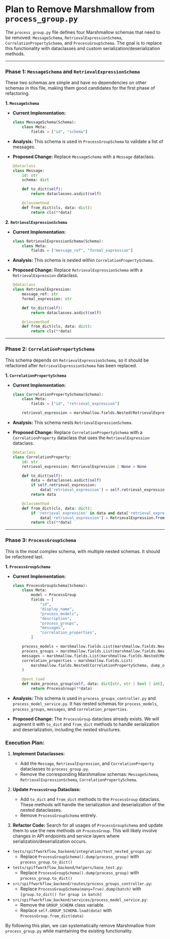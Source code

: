 # Plan to Remove Marshmallow from `process_group.py`

The `process_group.py` file defines four Marshmallow schemas that need to be removed: `MessageSchema`, `RetrievalExpressionSchema`, `CorrelationPropertySchema`, and `ProcessGroupSchema`. The goal is to replace this functionality with dataclasses and custom serialization/deserialization methods.

---

### Phase 1: `MessageSchema` and `RetrievalExpressionSchema`

These two schemas are simple and have no dependencies on other schemas in this file, making them good candidates for the first phase of refactoring.

**1. `MessageSchema`**

*   **Current Implementation:**
    ```python
    class MessageSchema(Schema):
        class Meta:
            fields = ["id", "schema"]
    ```

*   **Analysis:** This schema is used in `ProcessGroupSchema` to validate a list of messages.

*   **Proposed Change:** Replace `MessageSchema` with a `Message` dataclass.

    ```python
    @dataclass
    class Message:
        id: str
        schema: dict

        def to_dict(self):
            return dataclasses.asdict(self)

        @classmethod
        def from_dict(cls, data: dict):
            return cls(**data)
    ```

**2. `RetrievalExpressionSchema`**

*   **Current Implementation:**
    ```python
    class RetrievalExpressionSchema(Schema):
        class Meta:
            fields = ["message_ref", "formal_expression"]
    ```
*   **Analysis:** This schema is nested within `CorrelationPropertySchema`.

*   **Proposed Change:** Replace `RetrievalExpressionSchema` with a `RetrievalExpression` dataclass.
    ```python
    @dataclass
    class RetrievalExpression:
        message_ref: str
        formal_expression: str

        def to_dict(self):
            return dataclasses.asdict(self)

        @classmethod
        def from_dict(cls, data: dict):
            return cls(**data)
    ```

---

### Phase 2: `CorrelationPropertySchema`

This schema depends on `RetrievalExpressionSchema`, so it should be refactored after `RetrievalExpressionSchema` has been replaced.

**1. `CorrelationPropertySchema`**

*   **Current Implementation:**
    ```python
    class CorrelationPropertySchema(Schema):
        class Meta:
            fields = ["id", "retrieval_expression"]

        retrieval_expression = marshmallow.fields.Nested(RetrievalExpressionSchema, required=False)
    ```
*   **Analysis:** This schema nests `RetrievalExpressionSchema`.

*   **Proposed Change:** Replace `CorrelationPropertySchema` with a `CorrelationProperty` dataclass that uses the `RetrievalExpression` dataclass.
    ```python
    @dataclass
    class CorrelationProperty:
        id: str
        retrieval_expression: RetrievalExpression | None = None

        def to_dict(self):
            data = dataclasses.asdict(self)
            if self.retrieval_expression:
                data['retrieval_expression'] = self.retrieval_expression.to_dict()
            return data

        @classmethod
        def from_dict(cls, data: dict):
            if 'retrieval_expression' in data and data['retrieval_expression'] is not None:
                data['retrieval_expression'] = RetrievalExpression.from_dict(data['retrieval_expression'])
            return cls(**data)
    ```

---

### Phase 3: `ProcessGroupSchema`

This is the most complex schema, with multiple nested schemas. It should be refactored last.

**1. `ProcessGroupSchema`**

*   **Current Implementation:**
    ```python
    class ProcessGroupSchema(Schema):
        class Meta:
            model = ProcessGroup
            fields = [
                "id",
                "display_name",
                "process_models",
                "description",
                "process_groups",
                "messages",
                "correlation_properties",
            ]

        process_models = marshmallow.fields.List(marshmallow.fields.Nested("ProcessModelInfoSchema", dump_only=True, required=False))
        process_groups = marshmallow.fields.List(marshmallow.fields.Nested("ProcessGroupSchema", dump_only=True, required=False))
        messages = marshmallow.fields.List(marshmallow.fields.Nested(MessageSchema, dump_only=True, required=False))
        correlation_properties = marshmallow.fields.List(
            marshmallow.fields.Nested(CorrelationPropertySchema, dump_only=True, required=False)
        )

        @post_load
        def make_process_group(self, data: dict[str, str | bool | int], **kwargs: dict) -> ProcessGroup:
            return ProcessGroup(**data)
    ```
*   **Analysis:** This schema is used in `process_groups_controller.py` and `process_model_service.py`. It has nested schemas for `process_models`, `process_groups`, `messages`, and `correlation_properties`.

*   **Proposed Change:** The `ProcessGroup` dataclass already exists. We will augment it with `to_dict` and `from_dict` methods to handle serialization and deserialization, including the nested structures.

### Execution Plan:

1.  **Implement Dataclasses:**
    *   Add the `Message`, `RetrievalExpression`, and `CorrelationProperty` dataclasses to `process_group.py`.
    *   Remove the corresponding Marshmallow schemas: `MessageSchema`, `RetrievalExpressionSchema`, `CorrelationPropertySchema`.

2.  **Update `ProcessGroup` Dataclass:**
    *   Add `to_dict` and `from_dict` methods to the `ProcessGroup` dataclass. These methods will handle the serialization and deserialization of the nested dataclasses.
    *   Remove `ProcessGroupSchema` entirely.

3.  **Refactor Code:** Search for all usages of `ProcessGroupSchema` and update them to use the new methods on `ProcessGroup`. This will likely involve changes in API endpoints and service layers where serialization/deserialization occurs.

*   `tests/spiffworkflow_backend/integration/test_nested_groups.py`:
    -   Replace `ProcessGroupSchema().dump(process_group)` with `process_group.to_dict()`
*   `tests/spiffworkflow_backend/helpers/base_test.py`:
    -   Replace `ProcessGroupSchema().dump(process_group)` with `process_group.to_dict()`
*   `src/spiffworkflow_backend/routes/process_groups_controller.py`:
    -   Replace `ProcessGroupSchema(many=True).dump(batch)` with `[group.to_dict() for group in batch]`
*   `src/spiffworkflow_backend/services/process_model_service.py`:
    -   Remove the `GROUP_SCHEMA` class variable.
    -   Replace `self.GROUP_SCHEMA.load(data)` with `ProcessGroup.from_dict(data)`

By following this plan, we can systematically remove Marshmallow from `process_group.py` while maintaining the existing functionality.
